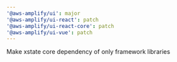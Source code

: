 ```yaml
---
'@aws-amplify/ui': major
'@aws-amplify/ui-react': patch
'@aws-amplify/ui-react-core': patch
'@aws-amplify/ui-vue': patch
---
```


Make xstate core dependency of only framework libraries

